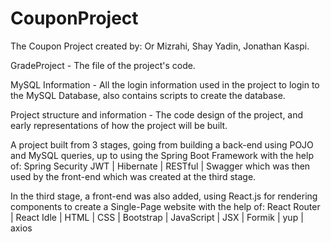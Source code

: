 # CouponProject
The Coupon Project created by: Or Mizrahi, Shay Yadin, Jonathan Kaspi.

GradeProject - The file of the project's code.

MySQL Information - All the login information used in the project to login to the MySQL Database, also contains scripts to create the database.

Project structure and information - The code design of the project, and early representations of how the project will be built.
                                                                                                                          
                                                                                                                          
                                                                                                                          
A project built from 3 stages, going from building a back-end using POJO and MySQL queries, up to using the Spring Boot Framework with the help of: Spring Security JWT | Hibernate | RESTful | Swagger
which was then used by the front-end which was created at the third stage.

In the third stage, a front-end was also added, using React.js for rendering components to create a Single-Page website with the help of: React Router | React Idle | HTML | CSS | Bootstrap | JavaScript | JSX | Formik | yup | axios
